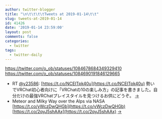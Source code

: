 ```yaml
---
author: twitter-blogger
title: "\n\t\t\t\tTweets at 2019-01-14\t\t"
slug: tweets-at-2019-01-14
id: 41426
date: '2019-01-14 23:59:00'
layout: post
comments: false
categories:
  - twitter
tags:
  - twitter-daily
---
```


https://twitter.com/o_ob/statuses/1084678684349329410 https://twitter.com/o_ob/statuses/1084690191846129665  

*   RT [@y23586](https://twitter.com/y23586): [https://t.co/NCEITpk40u](https://t.co/NCEITpk40u) 勢いでVRChat初心者向けに「VRChatの10の楽しみ方」の記事を書きました。自分だけの最強VRChatプレイスタイルを見つけるお供にどうぞ。 [->](https://twitter.com/o_ob/statuses/1084678684349329410)
*   Meteor and Milky Way over the Alps via NASA [https://t.co/yWczDwQHGb](https://t.co/yWczDwQHGb) [https://t.co/2qyJ5shAAx](https://t.co/2qyJ5shAAx) [->](https://twitter.com/o_ob/statuses/1084690191846129665)